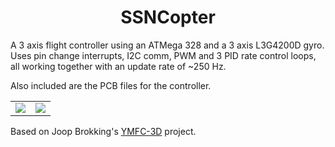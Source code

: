 <h1 align="center">SSNCopter</h1>

A 3 axis flight controller using an ATMega 328 and a 3 axis L3G4200D gyro. 
Uses pin change interrupts, I2C comm, PWM and 3 PID rate control loops, all working together with an update rate of ~250 Hz.

Also included are the PCB files for the controller.


<table>
  <tr>
    <td width = "50%"><img src='https://github.com/karnikram/ssn-copter/blob/master/pcb.png'/></td>
    <td width = "50%"><img src='https://github.com/karnikram/ssn-copter/blob/master/flightcontroller.jpg'/></td>
  </tr>

</table>

Based on Joop Brokking's [YMFC-3D](http://www.brokking.net/ymfc-3d_main.html) project.
